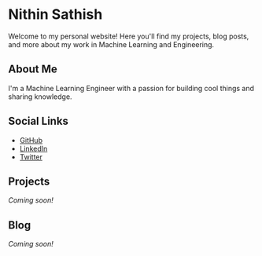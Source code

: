 # Nithin Sathish

Welcome to my personal website! Here you'll find my projects, blog posts, and more about my work in Machine Learning and Engineering.

## About Me
I'm a Machine Learning Engineer with a passion for building cool things and sharing knowledge.

## Social Links
- [GitHub](https://github.com/nithinksath)
- [LinkedIn](https://www.linkedin.com/in/nithinkumar96/)
- [Twitter](https://x.com/mail2nithink)

## Projects
*Coming soon!*

## Blog
*Coming soon!*
